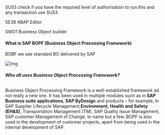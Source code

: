 SU53 check if you have the required level of authorisation to run this and any transaction use SU53



SE38  ABAP Editor



SWO1  Business Object builder 



#### What is SAP BOPF (Business Object Processing Framework)

BOBF  we see standard BO delivered by SAP

![img](https://i.stechies.com/650x377/userfiles/images/BOPF_st.jpg)



###### **Who all uses Business Object Processing Framework?**

Business Object Processing Framework is a well-established framework ad not really a new one. It has been used in multiple modules such as in **SAP Business suite applications**, **SAP ByDesign** and products – for example, in SAP Supplier Lifecycle Management,**Environment, Health and Safety (EH&S)**, Transportation Management (TM), SAP Quality Issue Management, SAP customer Management of Change, to name but a few. BOPF is also used in the development of customer projects, apart from being used in the internal development of SAP.